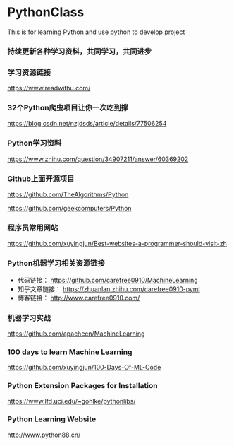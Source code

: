 # PythonClass
This is for learning Python and use python to develop project

### 持续更新各种学习资料，共同学习，共同进步

### 学习资源链接
https://www.readwithu.com/


### 32个Python爬虫项目让你一次吃到撑
https://blog.csdn.net/nzjdsds/article/details/77506254

### Python学习资料
https://www.zhihu.com/question/34907211/answer/60369202

### Github上面开源项目
https://github.com/TheAlgorithms/Python

https://github.com/geekcomputers/Python

### 程序员常用网站
https://github.com/xuyingjun/Best-websites-a-programmer-should-visit-zh


### Python机器学习相关资源链接
+ 代码链接： https://github.com/carefree0910/MachineLearning
+ 知乎文章链接： https://zhuanlan.zhihu.com/carefree0910-pyml
+ 博客链接： http://www.carefree0910.com/

### 机器学习实战
https://github.com/apachecn/MachineLearning


### 100 days to learn Machine Learning
https://github.com/xuyingjun/100-Days-Of-ML-Code

### Python Extension Packages for Installation
https://www.lfd.uci.edu/~gohlke/pythonlibs/

### Python Learning Website
http://www.python88.cn/

